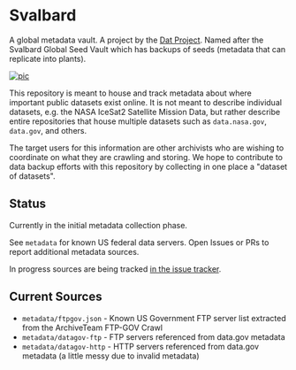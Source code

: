 # Svalbard

A global metadata vault. A project by the [Dat Project](https://datproject.org). Named after the Svalbard Global Seed Vault which has backups of seeds (metadata that can replicate into plants).

[![pic](https://upload.wikimedia.org/wikipedia/commons/thumb/6/6b/Svalbard_seed_vault_IMG_8894.JPG/640px-Svalbard_seed_vault_IMG_8894.JPG)](https://en.wikipedia.org/wiki/Svalbard_Global_Seed_Vault)

This repository is meant to house and track metadata about where important public datasets exist online. It is not meant to describe individual datasets, e.g. the NASA IceSat2 Satellite Mission Data, but rather describe entire repositories that house multiple datasets such as `data.nasa.gov`, `data.gov`, and others.

The target users for this information are other archivists who are wishing to coordinate on what they are crawling and storing. We hope to contribute to data backup efforts with this repository by collecting in one place a "dataset of datasets".

## Status

Currently in the initial metadata collection phase.

See `metadata` for known US federal data servers. Open Issues or PRs to report additional metadata sources.

In progress sources are being tracked [in the issue tracker](https://github.com/datproject/svalbard/issues).

## Current Sources

- `metadata/ftpgov.json` - Known US Government FTP server list extracted from the ArchiveTeam FTP-GOV Crawl
- `metadata/datagov-ftp` - FTP servers referenced from data.gov metadata
- `metadata/datagov-http` - HTTP servers referenced from data.gov metadata (a little messy due to invalid metadata)
